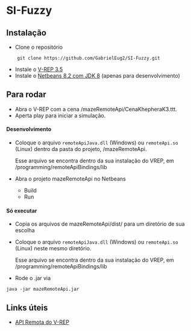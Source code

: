 # SI-Fuzzy

## Instalação

* Clone o repositório
```
	git clone https://github.com/GabrielEug2/SI-Fuzzy.git
```

* Instale o [V-REP 3.5](http://www.coppeliarobotics.com/downloads.html)
* Instale o [Netbeans 8.2 com JDK 8](http://www.oracle.com/technetwork/java/javase/downloads/jdk-netbeans-jsp-142931.html) (apenas para desenvolvimento)

## Para rodar

* Abra o V-REP com a cena /mazeRemoteApi/CenaKhepheraK3.ttt.
* Aperta play para iniciar a simulação.

#### Desenvolvimento
* Coloque o arquivo `remoteApiJava.dll` (Windows) ou `remoteApi.so` (Linux) dentro da pasta do projeto, /mazeRemoteApi.

    Esse arquivo se encontra dentro da sua instalação do VREP, em /programming/remoteApiBindings/lib

* Abra o projeto mazeRemoteApi no Netbeans
	* Build
	* Run

#### Só executar
* Copia os arquivos de mazeRemoteApi/dist/ para um diretório de sua escolha
* Coloque o arquivo `remoteApiJava.dll` (Windows) ou `remoteApi.so` (Linux) neste mesmo diretório.

    Esse arquivo se encontra dentro da sua instalação do VREP, em /programming/remoteApiBindings/lib

* Rode o .jar via
```
java -jar mazeRemoteApi.jar
```

## Links úteis

* [API Remota do V-REP](http://www.coppeliarobotics.com/helpFiles/en/remoteApiFunctionsJava.htm)
